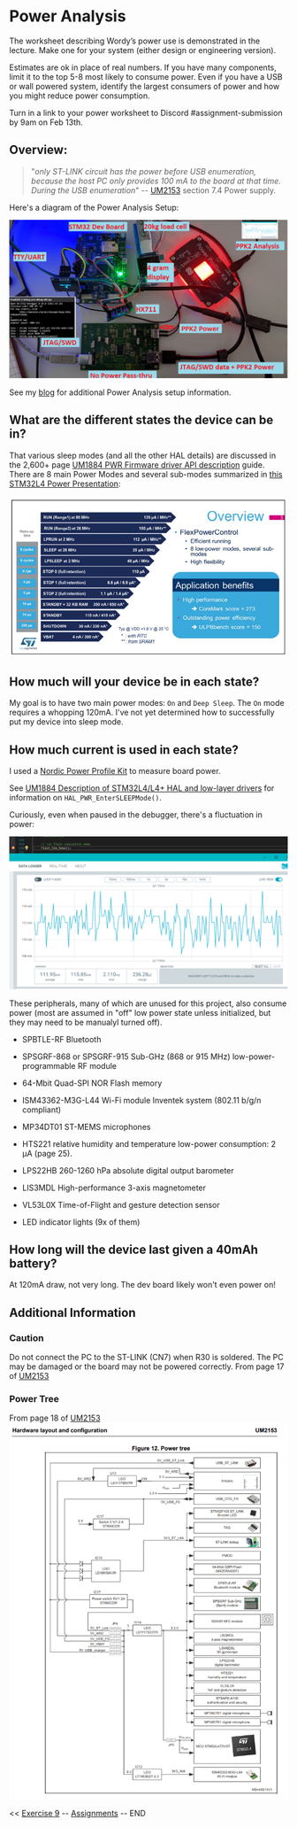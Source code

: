 # Power Analysis

The worksheet describing Wordy’s power use is demonstrated in the lecture. Make one for your
system (either design or engineering version).

Estimates are ok in place of real numbers. If you have many components, limit it to the top 5-8
most likely to consume power. Even if you have a USB or wall powered system, identify the
largest consumers of power and how you might reduce power consumption.

Turn in a link to your power worksheet to Discord #assignment-submission by 9am on Feb 13th.

## Overview:

> "_only ST-LINK circuit has the power before USB enumeration, because the host PC only provides 100 mA to the board at that time. During the USB enumeration_"
-- [UM2153](https://www.st.com/resource/en/user_manual/um2153-discovery-kit-for-iot-node-multichannel-communication-with-stm32l4-stmicroelectronics.pdf) section 7.4 Power supply.

Here's a diagram of the Power Analysis Setup:

![power_mangement_component_map.png](./images/power_mangement_component_map.png)

See my [blog](https://gojimmypi.github.io/ppk2-power-analysis/) for additional Power Analysis setup information.

## What are the different states the device can be in?

That various sleep modes (and all the other HAL details) are discussed in the 2,600+ page [UM1884 PWR Firmware driver API description](https://www.st.com/resource/en/user_manual/dm00173145-description-of-stm32l4l4-hal-and-lowlayer-drivers-stmicroelectronics.pdf) guide. There are 8 main Power Modes and several sub-modes  summarized in [this STM32L4 Power Presentation](https://www.st.com/content/ccc/resource/training/technical/product_training/ce/57/a3/86/7a/3d/4d/87/STM32L4_System_Power.pdf/files/STM32L4_System_Power.pdf/jcr:content/translations/en.STM32L4_System_Power.pdf):

![STM32L4_power_modes.png](./images/STM32L4_power_modes.png)

## How much will your device be in each state?

My goal is to have two main power modes: `On` and `Deep Sleep`. The `On` mode requires a whopping 120mA. I've not yet determined how to successfully put my device into sleep mode.

## How much current is used in each state?

I used a [Nordic Power Profile Kit](https://www.nordicsemi.com/Products/Development-hardware/Power-Profiler-Kit-2) to measure board power.

See [UM1884 Description of STM32L4/L4+ HAL and low-layer drivers](https://www.st.com/resource/en/user_manual/dm00173145-description-of-stm32l4l4-hal-and-lowlayer-drivers-stmicroelectronics.pdf) for information on `HAL_PWR_EnterSLEEPMode()`.


Curiously, even when paused in the debugger, there's a fluctuation in power:

![power_fluctuation_during_debug_pause.png](./images/power_fluctuation_during_debug_pause.png)


These peripherals, many of which are unused for this project, also consume power (most are assumed in "off" low power state unless initialized, but they may need to be manualyl turned off).

* SPBTLE-RF Bluetooth

* SPSGRF-868 or SPSGRF-915 Sub-GHz (868 or 915 MHz) low-power-programmable RF module

* 64-Mbit Quad-SPI NOR Flash memory

* ISM43362-M3G-L44 Wi-Fi module Inventek system  (802.11 b/g/n compliant)

* MP34DT01 ST-MEMS microphones

* HTS221 relative humidity and temperature low-power consumption: 2 μA  (page 25).

* LPS22HB 260-1260 hPa absolute digital output barometer

* LIS3MDL High-performance 3-axis magnetometer

* VL53L0X Time-of-Flight and gesture detection sensor

* LED indicator lights (9x of them)

## How long will the device last given a 40mAh battery?

At 120mA draw, not very long. The dev board likely won't even power on!




## Additional Information

### Caution

Do not connect the PC to the ST-LINK (CN7) when R30 is soldered. The PC may be damaged
or the board may not be powered correctly. From page 17 of [UM2153](https://www.st.com/resource/en/user_manual/um2153-discovery-kit-for-iot-node-multichannel-communication-with-stm32l4-stmicroelectronics.pdf)

### Power Tree

From page 18 of [UM2153](https://www.st.com/resource/en/user_manual/um2153-discovery-kit-for-iot-node-multichannel-communication-with-stm32l4-stmicroelectronics.pdf)
![power_tree.png](./images/power_tree.png)


<< [Exercise 9](./Exercise_9.md) -- [Assignments](./README.md) --  END